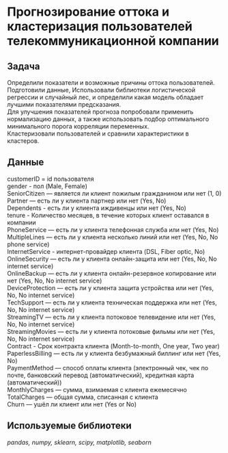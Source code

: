 # Прогнозирование оттока и кластеризация пользователей телекоммуникационной компании

## Задача 
Определили показатели и возможные причины оттока пользователей.  
Подготовили данные, 
Использовали библиотеки логистической регрессии и случайный лес, и определили какая модель обладает лучшими показателями предсказания.  
Для улучшения показателей прогноза попробовали применить нормализацию данных, а также использовать подбор оптимального минимального порога корреляции переменных.   
Кластеризовали пользователей и сравнили характеристики в кластеров. 


## Данные

customerID = id пользователя  
gender - пол (Male, Female)  
SeniorCitizen — является ли клиент пожилым гражданином или нет (1, 0)  
Partner — есть ли у клиента партнер или нет (Yes, No)  
Dependents - есть ли у клиента иждивенцы или нет (Yes, No)  
tenure - Количество месяцев, в течение которых клиент оставался в компании  
PhoneService — есть ли у клиента телефонная служба или нет (Yes, No)  
MultipleLines — есть ли у клиента несколько линий или нет (Yes, No, No phone service)  
InternetService - интернет-провайдер клиента (DSL, Fiber optic, No)  
OnlineSecurity — есть ли у клиента онлайн-защита или нет (Yes, No, No internet service)  
OnlineBackup — есть ли у клиента онлайн-резервное копирование или нет (Yes, No, No internet service)  
DeviceProtection — есть ли у клиента защита устройства или нет (Yes, No, No internet service)  
TechSupport — есть ли у клиента техническая поддержка или нет (Yes, No, No internet service)  
StreamingTV — есть ли у клиента потоковое телевидение или нет (Yes, No, No internet service)  
StreamingMovies — есть ли у клиента потоковые фильмы или нет (Yes, No, No internet service)  
Contract - Срок контракта клиента (Month-to-month, One year, Two year)  
PaperlessBilling — есть ли у клиента безбумажный биллинг или нет (Yes, No)  
PaymentMethod — способ оплаты клиента (электронный чек, чек по почте, банковский перевод (автоматический), кредитная карта (автоматический))  
MonthlyCharges — сумма, взимаемая с клиента ежемесячно  
TotalCharges — общая сумма, списанная с клиента  
Churn — ушёл ли клиент или нет (Yes or No)  

## Используемые библиотеки

*pandas, numpy, sklearn, scipy, matplotlib, seaborn* 
